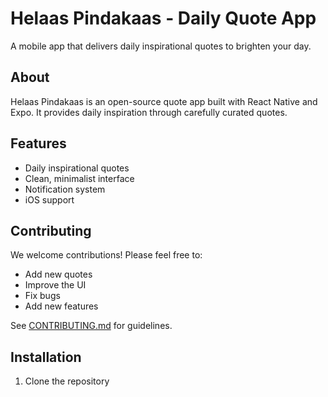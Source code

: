 # Helaas Pindakaas - Daily Quote App

A mobile app that delivers daily inspirational quotes to brighten your day.

## About

Helaas Pindakaas is an open-source quote app built with React Native and Expo. It provides daily inspiration through carefully curated quotes.

## Features

- Daily inspirational quotes
- Clean, minimalist interface
- Notification system
- iOS support

## Contributing

We welcome contributions! Please feel free to:
- Add new quotes
- Improve the UI
- Fix bugs
- Add new features

See [CONTRIBUTING.md](CONTRIBUTING.md) for guidelines.

## Installation

1. Clone the repository
